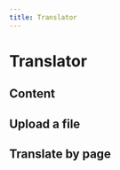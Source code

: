 ```yaml
---
title: Translator
---
```


# Translator

<script setup lang="ts">
import ListFiles from '../.vitepress/theme/components/translator/ListFiles.vue'
import OllamaBrowser from '../.vitepress/theme/components/translator/OllamaBrowser.vue'
import AdminTraduction from '../.vitepress/theme/components/translator/AdminTraduction.vue'
import ListMarkdownFiles from '../.vitepress/theme/components/translator/ListMarkdownFiles.vue'
</script>

## Content

<ListFiles />

<!--
## Chat 

<OllamaBrowser />
-->

## Upload a file

<AdminTraduction />

## Translate by page

<ListMarkdownFiles />